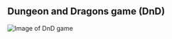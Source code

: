 ## Dungeon and Dragons game (DnD)

![Image of DnD game](https://cdn1.imggmi.com/uploads/2019/6/7/a6adffec660a0874867478e569b6aa78-full.jpg)